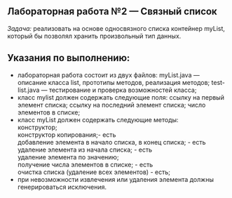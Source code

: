 ## Лабораторная работа №2 — Связный список ##
 *Задача:*   реализовать на основе односвязного списка контейнер
myList, который бы позволял хранить произвольный тип данных.
## Указания по выполнению: ##
- лабораторная работа состоит из двух файлов:
  myList.java — описание класса list, прототипы методов,
  реализация методов;
  test-list.java — тестирование и проверка возможностей класса;
- класс mylist должен содержать следующие поля:
  ссылку на первый элемент списка;
  ссылку на последний элемент списка;
  число элементов в списке;
- класс myList должен содержать следующие методы:
  <br/>конструктор;<br/>
  конструктор копирования;- есть <br/>
  добавление элемента в начало списка, в конец списка; - есть<br/> 
  удаление элемента из начала списка; - есть <br/>
  удаление элемента по значению;<br/>
  получение числа элементов в списке; - есть <br/>
  очистка списка (удаление всех элементов) - есть;<br/>
- при невозможности извлечения или удаления элемента должны
  генерироваться исключения.